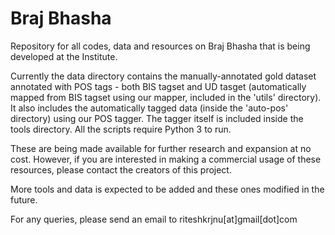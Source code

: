 # Braj Bhasha
Repository for all codes, data and resources on Braj Bhasha that is being developed at the Institute.

Currently the data directory contains the manually-annotated gold dataset annotated with POS tags - both BIS tagset and UD tasget (automatically mapped from BIS tagset using our mapper, included in the 'utils' directory). It also includes the automatically tagged data (inside the 'auto-pos' directory) using our POS tagger. The tagger itself is included inside the tools directory. All the scripts require Python 3 to run.

These are being made available for further research and expansion at no cost. However, if you are interested in making a commercial usage of these resources, please contact the creators of this project.

More tools and data is expected to be added and these ones modified in the future.


For any queries, please send an email to riteshkrjnu[at]gmail[dot]com
